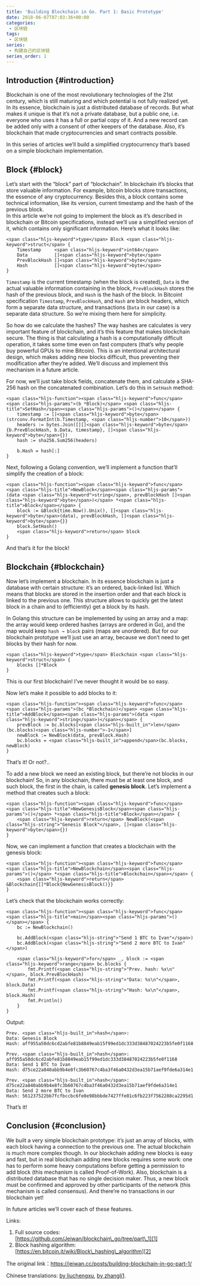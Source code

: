 ```yaml
---
title: 'Building Blockchain in Go. Part 1: Basic Prototype'
date: 2018-06-07T07:03:36+00:00
categories:
 - 区块链
tags:
 - 区块链
series:
 - 构建自己的区块链
series_order: 1
---
```


## <span class="ez-toc-section" id="Introduction"></span>Introduction<span class="ez-toc-section-end"></span> {#introduction}

Blockchain is one of the most revolutionary technologies of the 21st century, which is still maturing and which potential is not fully realized yet. In its essence, blockchain is just a distributed database of records. But what makes it unique is that it’s not a private database, but a public one, i.e. everyone who uses it has a full or partial copy of it. And a new record can be added only with a consent of other keepers of the database. Also, it’s blockchain that made cryptocurrencies and smart contracts possible.

In this series of articles we’ll build a simplified cryptocurrency that’s based on a simple blockchain implementation.

## <span class="ez-toc-section" id="Block"></span>Block<span class="ez-toc-section-end"></span> {#block}

Let’s start with the “block” part of “blockchain”. In blockchain it’s blocks that store valuable information. For example, bitcoin blocks store transactions, the essence of any cryptocurrency. Besides this, a block contains some technical information, like its version, current timestamp and the hash of the previous block.  
In this article we’re not going to implement the block as it’s described in blockchain or Bitcoin specifications, instead we’ll use a simplified version of it, which contains only significant information. Here’s what it looks like:

<pre><code class="language-go hljs">&lt;span class="hljs-keyword">type&lt;/span> Block &lt;span class="hljs-keyword">struct&lt;/span> {
	Timestamp     &lt;span class="hljs-keyword">int64&lt;/span>
	Data          []&lt;span class="hljs-keyword">byte&lt;/span>
	PrevBlockHash []&lt;span class="hljs-keyword">byte&lt;/span>
	Hash          []&lt;span class="hljs-keyword">byte&lt;/span>
}
</code></pre>

`Timestamp` is the current timestamp (when the block is created), `Data` is the actual valuable information containing in the block, `PrevBlockHash` stores the hash of the previous block, and `Hash` is the hash of the block. In Bitcoint specification `Timestamp`, `PrevBlockHash`, and `Hash` are block headers, which form a separate data structure, and transactions (`Data` in our case) is a separate data structure. So we’re mixing them here for simplicity.

So how do we calculate the hashes? The way hashes are calculates is very important feature of blockchain, and it’s this feature that makes blockchain secure. The thing is that calculating a hash is a computationally difficult operation, it takes some time even on fast computers (that’s why people buy powerful GPUs to mine Bitcoin). This is an intentional architectural design, which makes adding new blocks difficult, thus preventing their modification after they’re added. We’ll discuss and implement this mechanism in a future article.

For now, we’ll just take block fields, concatenate them, and calculate a SHA-256 hash on the concatenated combination. Let’s do this in `SetHash` method:

<pre><code class="language-go hljs">&lt;span class="hljs-function">&lt;span class="hljs-keyword">func&lt;/span> &lt;span class="hljs-params">(b *Block)&lt;/span> &lt;span class="hljs-title">SetHash&lt;/span>&lt;span class="hljs-params">()&lt;/span>&lt;/span> {
	timestamp := []&lt;span class="hljs-keyword">byte&lt;/span>(strconv.FormatInt(b.Timestamp, &lt;span class="hljs-number">10&lt;/span>))
	headers := bytes.Join([][]&lt;span class="hljs-keyword">byte&lt;/span>{b.PrevBlockHash, b.Data, timestamp}, []&lt;span class="hljs-keyword">byte&lt;/span>{})
	hash := sha256.Sum256(headers)

	b.Hash = hash[:]
}
</code></pre>

Next, following a Golang convention, we’ll implement a function that’ll simplify the creation of a block:

<pre><code class="language-go hljs">&lt;span class="hljs-function">&lt;span class="hljs-keyword">func&lt;/span> &lt;span class="hljs-title">NewBlock&lt;/span>&lt;span class="hljs-params">(data &lt;span class="hljs-keyword">string&lt;/span>, prevBlockHash []&lt;span class="hljs-keyword">byte&lt;/span>)&lt;/span> *&lt;span class="hljs-title">Block&lt;/span>&lt;/span> {
	block := &Block{time.Now().Unix(), []&lt;span class="hljs-keyword">byte&lt;/span>(data), prevBlockHash, []&lt;span class="hljs-keyword">byte&lt;/span>{}}
	block.SetHash()
	&lt;span class="hljs-keyword">return&lt;/span> block
}
</code></pre>

And that’s it for the block!

## <span class="ez-toc-section" id="Blockchain"></span>Blockchain<span class="ez-toc-section-end"></span> {#blockchain}

Now let’s implement a blockchain. In its essence blockchain is just a database with certain structure: it’s an ordered, back-linked list. Which means that blocks are stored in the insertion order and that each block is linked to the previous one. This structure allows to quickly get the latest block in a chain and to (efficiently) get a block by its hash.

In Golang this structure can be implemented by using an array and a map: the array would keep ordered hashes (arrays are ordered in Go), and the map would keep `hash → block` pairs (maps are unordered). But for our blockchain prototype we’ll just use an array, because we don’t need to get blocks by their hash for now.

<pre><code class="language-go hljs">&lt;span class="hljs-keyword">type&lt;/span> Blockchain &lt;span class="hljs-keyword">struct&lt;/span> {
	blocks []*Block
}
</code></pre>

This is our first blockchain! I’ve never thought it would be so easy.

Now let’s make it possible to add blocks to it:

<pre><code class="language-go hljs">&lt;span class="hljs-function">&lt;span class="hljs-keyword">func&lt;/span> &lt;span class="hljs-params">(bc *Blockchain)&lt;/span> &lt;span class="hljs-title">AddBlock&lt;/span>&lt;span class="hljs-params">(data &lt;span class="hljs-keyword">string&lt;/span>)&lt;/span>&lt;/span> {
	prevBlock := bc.blocks[&lt;span class="hljs-built_in">len&lt;/span>(bc.blocks)&lt;span class="hljs-number">-1&lt;/span>]
	newBlock := NewBlock(data, prevBlock.Hash)
	bc.blocks = &lt;span class="hljs-built_in">append&lt;/span>(bc.blocks, newBlock)
}
</code></pre>

That’s it! Or not?..

To add a new block we need an existing block, but there’re not blocks in our blockchain! So, in any blockchain, there must be at least one block, and such block, the first in the chain, is called **genesis block**. Let’s implement a method that creates such a block:

<pre><code class="language-go hljs">&lt;span class="hljs-function">&lt;span class="hljs-keyword">func&lt;/span> &lt;span class="hljs-title">NewGenesisBlock&lt;/span>&lt;span class="hljs-params">()&lt;/span> *&lt;span class="hljs-title">Block&lt;/span>&lt;/span> {
	&lt;span class="hljs-keyword">return&lt;/span> NewBlock(&lt;span class="hljs-string">"Genesis Block"&lt;/span>, []&lt;span class="hljs-keyword">byte&lt;/span>{})
}
</code></pre>

Now, we can implement a function that creates a blockchain with the genesis block:

<pre><code class="language-go hljs">&lt;span class="hljs-function">&lt;span class="hljs-keyword">func&lt;/span> &lt;span class="hljs-title">NewBlockchain&lt;/span>&lt;span class="hljs-params">()&lt;/span> *&lt;span class="hljs-title">Blockchain&lt;/span>&lt;/span> {
	&lt;span class="hljs-keyword">return&lt;/span> &Blockchain{[]*Block{NewGenesisBlock()}}
}
</code></pre>

Let’s check that the blockchain works correctly:

<pre><code class="language-go hljs">&lt;span class="hljs-function">&lt;span class="hljs-keyword">func&lt;/span> &lt;span class="hljs-title">main&lt;/span>&lt;span class="hljs-params">()&lt;/span>&lt;/span> {
	bc := NewBlockchain()

	bc.AddBlock(&lt;span class="hljs-string">"Send 1 BTC to Ivan"&lt;/span>)
	bc.AddBlock(&lt;span class="hljs-string">"Send 2 more BTC to Ivan"&lt;/span>)

	&lt;span class="hljs-keyword">for&lt;/span> _, block := &lt;span class="hljs-keyword">range&lt;/span> bc.blocks {
		fmt.Printf(&lt;span class="hljs-string">"Prev. hash: %x\n"&lt;/span>, block.PrevBlockHash)
		fmt.Printf(&lt;span class="hljs-string">"Data: %s\n"&lt;/span>, block.Data)
		fmt.Printf(&lt;span class="hljs-string">"Hash: %x\n"&lt;/span>, block.Hash)
		fmt.Println()
	}
}
</code></pre>

Output:

<pre><code class="hljs bash">Prev. &lt;span class="hljs-built_in">hash&lt;/span>:
Data: Genesis Block
Hash: aff955a50dc6cd2abfe81b8849eab15f99ed1dc333d38487024223b5fe0f1168

Prev. &lt;span class="hljs-built_in">hash&lt;/span>: aff955a50dc6cd2abfe81b8849eab15f99ed1dc333d38487024223b5fe0f1168
Data: Send 1 BTC to Ivan
Hash: d75ce22a840abb9b4e8fc3b60767c4ba3f46a0432d3ea15b71aef9fde6a314e1

Prev. &lt;span class="hljs-built_in">hash&lt;/span>: d75ce22a840abb9b4e8fc3b60767c4ba3f46a0432d3ea15b71aef9fde6a314e1
Data: Send 2 more BTC to Ivan
Hash: 561237522bb7fcfbccbc6fe0e98bbbde7427ffe01c6fb223f7562288ca2295d1
</code></pre>

That’s it!

## <span class="ez-toc-section" id="Conclusion"></span>Conclusion<span class="ez-toc-section-end"></span> {#conclusion}

We built a very simple blockchain prototype: it’s just an array of blocks, with each block having a connection to the previous one. The actual blockchain is much more complex though. In our blockchain adding new blocks is easy and fast, but in real blockchain adding new blocks requires some work: one has to perform some heavy computations before getting a permission to add block (this mechanism is called Proof-of-Work). Also, blockchain is a distributed database that has no single decision maker. Thus, a new block must be confirmed and approved by other participants of the network (this mechanism is called consensus). And there’re no transactions in our blockchain yet!

In future articles we’ll cover each of these features.

Links:

  1. Full source codes: [https://github.com/Jeiwan/blockchain\_go/tree/part\_1][1]
  2. Block hashing algorithm: [https://en.bitcoin.it/wiki/Block\_hashing\_algorithm][2]

The original link：<https://jeiwan.cc/posts/building-blockchain-in-go-part-1/>

Chinese translations: [by liuchengxu][3], [by zhangli1][4].

 [1]: https://github.com/Jeiwan/blockchain_go/tree/part_1
 [2]: https://en.bitcoin.it/wiki/Block_hashing_algorithm
 [3]: https://github.com/liuchengxu/blockchain-tutorial/blob/master/content/part-1/basic-prototype.md
 [4]: https://zhangli1.gitbooks.io/dummies-for-blockchain/content/